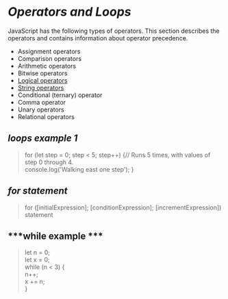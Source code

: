 # ***Operators and Loops***
JavaScript has the following types of operators. This section describes the operators and contains information about operator precedence.

* Assignment operators  
* Comparison operators  
* Arithmetic operators  
* Bitwise operators  
* [Logical operators](https://developer.mozilla.org/en-US/docs/Web/JavaScript/Guide/Expressions_and_Operators#logical_operators)  
* [String operators](https://developer.mozilla.org/en-US/docs/Web/JavaScript/Guide/Expressions_and_Operators#string_operators)  
* Conditional (ternary) operator  
* Comma operator  
* Unary operators  
* Relational operators  
## ***loops example 1***

>for (let step = 0; step < 5; step++) {// Runs 5 times, with values of step 0 through 4.  
  console.log('Walking east one step');
}

## ***for statement***
>for ([initialExpression]; [conditionExpression]; [incrementExpression])
  statement


## ***while example ***
>let n = 0;  
let x = 0;  
while (n < 3) {  
  n++;  
  x += n;  
}

